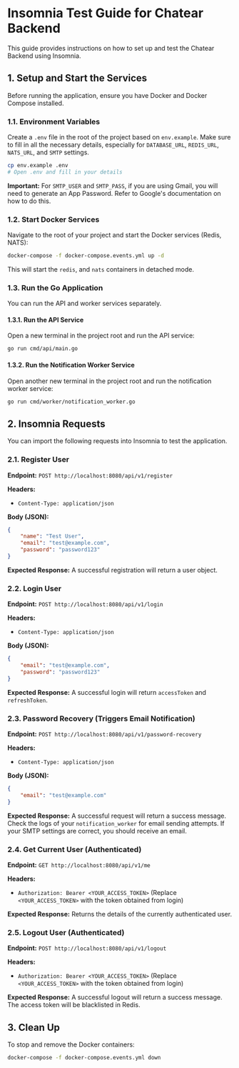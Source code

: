 # Insomnia Test Guide for Chatear Backend

This guide provides instructions on how to set up and test the Chatear Backend using Insomnia.

## 1. Setup and Start the Services

Before running the application, ensure you have Docker and Docker Compose installed.

### 1.1. Environment Variables

Create a `.env` file in the root of the project based on `env.example`. Make sure to fill in all the necessary details, especially for `DATABASE_URL`, `REDIS_URL`, `NATS_URL`, and `SMTP` settings.

```bash
cp env.example .env
# Open .env and fill in your details
```

**Important:** For `SMTP_USER` and `SMTP_PASS`, if you are using Gmail, you will need to generate an App Password. Refer to Google's documentation on how to do this.

### 1.2. Start Docker Services

Navigate to the root of your project and start the Docker services (Redis, NATS):

```bash
docker-compose -f docker-compose.events.yml up -d
```

This will start the `redis`, and `nats` containers in detached mode.

### 1.3. Run the Go Application

You can run the API and worker services separately.

#### 1.3.1. Run the API Service

Open a new terminal in the project root and run the API service:

```bash
go run cmd/api/main.go
```

#### 1.3.2. Run the Notification Worker Service

Open another new terminal in the project root and run the notification worker service:

```bash
go run cmd/worker/notification_worker.go
```

## 2. Insomnia Requests

You can import the following requests into Insomnia to test the application.

### 2.1. Register User

**Endpoint:** `POST http://localhost:8080/api/v1/register`

**Headers:**
*   `Content-Type: application/json`

**Body (JSON):**

```json
{
    "name": "Test User",
    "email": "test@example.com",
    "password": "password123"
}
```

**Expected Response:**
A successful registration will return a user object.

### 2.2. Login User

**Endpoint:** `POST http://localhost:8080/api/v1/login`

**Headers:**
*   `Content-Type: application/json`

**Body (JSON):**

```json
{
    "email": "test@example.com",
    "password": "password123"
}
```

**Expected Response:**
A successful login will return `accessToken` and `refreshToken`.

### 2.3. Password Recovery (Triggers Email Notification)

**Endpoint:** `POST http://localhost:8080/api/v1/password-recovery`

**Headers:**
*   `Content-Type: application/json`

**Body (JSON):**

```json
{
    "email": "test@example.com"
}
```

**Expected Response:**
A successful request will return a success message. Check the logs of your `notification_worker` for email sending attempts. If your SMTP settings are correct, you should receive an email.

### 2.4. Get Current User (Authenticated)

**Endpoint:** `GET http://localhost:8080/api/v1/me`

**Headers:**
*   `Authorization: Bearer <YOUR_ACCESS_TOKEN>` (Replace `<YOUR_ACCESS_TOKEN>` with the token obtained from login)

**Expected Response:**
Returns the details of the currently authenticated user.

### 2.5. Logout User (Authenticated)

**Endpoint:** `POST http://localhost:8080/api/v1/logout`

**Headers:**
*   `Authorization: Bearer <YOUR_ACCESS_TOKEN>` (Replace `<YOUR_ACCESS_TOKEN>` with the token obtained from login)

**Expected Response:**
A successful logout will return a success message. The access token will be blacklisted in Redis.

## 3. Clean Up

To stop and remove the Docker containers:

```bash
docker-compose -f docker-compose.events.yml down
```
